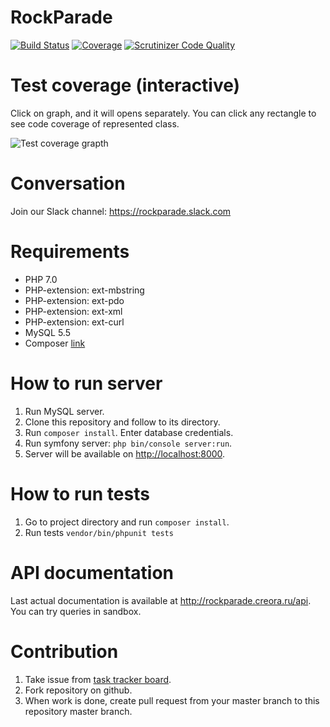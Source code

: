 RockParade
==========

[![Build Status](https://travis-ci.org/VAPC/RockParade-API.svg?branch=master)](https://travis-ci.org/VAPC/RockParade-API)
[![Coverage](https://codecov.io/gh/VAPC/RockParade-API/branch/master/graph/badge.svg)](https://codecov.io/gh/VAPC/RockParade-API)
[![Scrutinizer Code Quality](https://scrutinizer-ci.com/g/VAPC/RockParade-API/badges/quality-score.png?b=master)](https://scrutinizer-ci.com/g/VAPC/RockParade-API/?branch=master)

Test coverage (interactive)
===========================

Click on graph, and it will opens separately. You can click any rectangle to see code coverage of represented class.

![Test coverage grapth](https://codecov.io/gh/VAPC/RockParade-API/branch/master/graphs/tree.svg "Test coverage graph")

Conversation
============
Join our Slack channel: https://rockparade.slack.com

Requirements
============
* PHP 7.0
* PHP-extension: ext-mbstring
* PHP-extension: ext-pdo
* PHP-extension: ext-xml
* PHP-extension: ext-curl
* MySQL 5.5
* Composer [link](https://getcomposer.org)

How to run server
=================
1. Run MySQL server.
2. Clone this repository and follow to its directory.
3. Run `composer install`. Enter database credentials.
3. Run symfony server: `php bin/console server:run`.
4. Server will be available on [http://localhost:8000](http://localhost:8000).

How to run tests
================
1. Go to project directory and run `composer install`.
2. Run tests `vendor/bin/phpunit tests`

API documentation
=================
Last actual documentation is available at http://rockparade.creora.ru/api. You can try queries in sandbox.

Contribution
============
1. Take issue from [task tracker board](http://redmine.rockparade.creora.ru).
2. Fork repository on github.
3. When work is done, create pull request from your master branch to this repository master branch.
